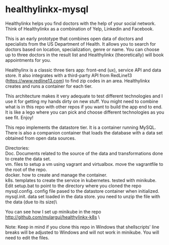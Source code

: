 healthylinkx-mysql
==================
Healthylinkx helps you find doctors with the help of your social network. Think of Healthylinkx as a combination of Yelp, Linkedin and Facebook. 

This is an early prototype that combines open data of doctors and specialists from the US Department of Health. It allows you to search for doctors based on location, specialization, genre or name. You can choose up to three doctors in the result list and Healthylinkx (theoretically) will book appointments for you.

Healthylinx is a classic three tiers app: front-end (ux), service API and data store. It also integrates with a third-party API from RedLine13 (https://www.redline13.com) to find zip codes in an area. Healthylinkx creates and runs a container for each tier.

This architecture makes it very adequate to test different technologies and I use it for getting my hands dirty on new stuff. You might need to combine what is in this repo with other repos if you want to build the app end to end. It is like a lego where you can pick and choose different technologies as you see fit. Enjoy!

This repo implements the datastore tier. It is a container running MySQL. There is also a companion container that loads the database with a data set obtained from open data sources.

Directories:\
Doc. Documents related to the source of the data and transformations done to create the data set.\
vm. files to setup a vm using vagrant and virtualbox. move the vagrantfile to the root of the repo.\
docker. how to create and manage the container.\
k8s. templates to create the service in kubernetes. tested with minikube. Edit setup.bat to point to the directory where you cloned the repo\
mysql.config. config file pased to the datastore container when initialized.\
mysql.init. data set loaded in the data store. you need to unzip the file with the data (due to its size)\

You can see how I set up minikube in the repo http://github.com/mulargui/healthylinkx-k8s \

Note: Keep in mind if you clone this repo in Windows that shellscripts' line breaks will be adjusted to Windows and will not work in minikube. You will need to edit the files.
